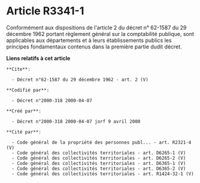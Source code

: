 # Article R3341-1

Conformément aux dispositions de l'article 2 du décret n° 62-1587 du 29 décembre 1962 portant règlement général sur la
comptabilité publique, sont applicables aux départements et à leurs établissements publics les principes fondamentaux
contenus dans la première partie dudit décret.

**Liens relatifs à cet article**

	**Cite**:

	  - Décret n°62-1587 du 29 décembre 1962 - art. 2 (V)

	**Codifié par**:

	  - Décret n°2000-318 2000-04-07

	**Créé par**:

	  - Décret n°2000-318 2000-04-07 jorf 9 avril 2000

	**Cité par**:

	  - Code général de la propriété des personnes publ... - art. R2321-4 (V)
	  - Code général des collectivités territoriales - art. D6265-1 (V)
	  - Code général des collectivités territoriales - art. D6265-2 (V)
	  - Code général des collectivités territoriales - art. D6365-1 (V)
	  - Code général des collectivités territoriales - art. D6365-2 (V)
	  - Code général des collectivités territoriales - art. R1424-32-1 (V)
